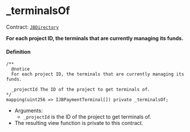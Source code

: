 # _terminalsOf

Contract: [`JBDirectory`](/docs/dev/v2/contracts/jbdirectory/README.md)‌

**For each project ID, the terminals that are currently managing its funds.**

#### Definition

```
/**
  @notice
  For each project ID, the terminals that are currently managing its funds.

  _projectId The ID of the project to get terminals of.
*/
mapping(uint256 => IJBPaymentTerminal[]) private _terminalsOf;
```

* Arguments:
  * `_projectId` is the ID of the project to get terminals of.
* The resulting view function is private to this contract.

